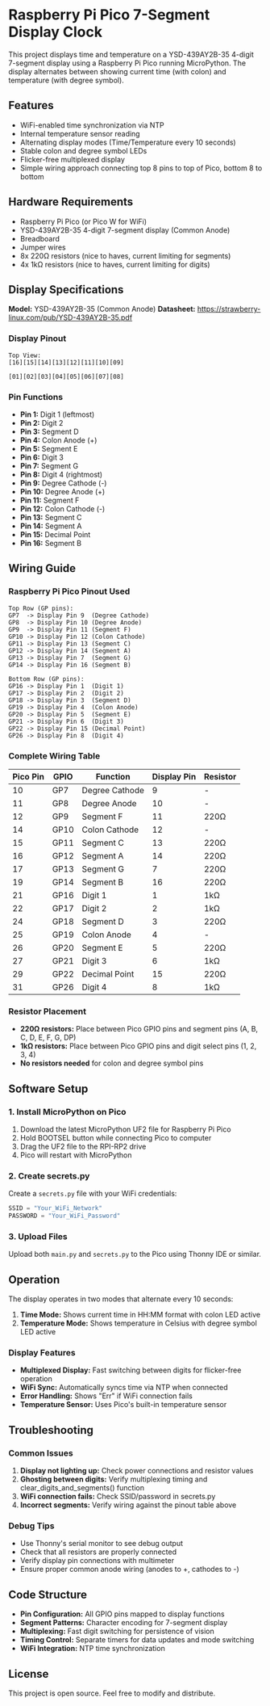 
# Raspberry Pi Pico 7-Segment Display Clock

This project displays time and temperature on a YSD-439AY2B-35 4-digit 7-segment display using a Raspberry Pi Pico running MicroPython. The display alternates between showing current time (with colon) and temperature (with degree symbol).

## Features

- WiFi-enabled time synchronization via NTP
- Internal temperature sensor reading
- Alternating display modes (Time/Temperature every 10 seconds)
- Stable colon and degree symbol LEDs
- Flicker-free multiplexed display
- Simple wiring approach connecting top 8 pins to top of Pico, bottom 8 to bottom

## Hardware Requirements

- Raspberry Pi Pico (or Pico W for WiFi)
- YSD-439AY2B-35 4-digit 7-segment display (Common Anode)
- Breadboard
- Jumper wires
- 8x 220Ω resistors (nice to haves, current limiting for segments)
- 4x 1kΩ resistors (nice to haves, current limiting for digits)

## Display Specifications

**Model:** YSD-439AY2B-35 (Common Anode)
**Datasheet:** https://strawberry-linux.com/pub/YSD-439AY2B-35.pdf

### Display Pinout
```
Top View:
[16][15][14][13][12][11][10][09]

[01][02][03][04][05][06][07][08]
```

### Pin Functions
- **Pin 1:** Digit 1 (leftmost)
- **Pin 2:** Digit 2  
- **Pin 3:** Segment D
- **Pin 4:** Colon Anode (+)
- **Pin 5:** Segment E
- **Pin 6:** Digit 3
- **Pin 7:** Segment G
- **Pin 8:** Digit 4 (rightmost)
- **Pin 9:** Degree Cathode (-)
- **Pin 10:** Degree Anode (+)
- **Pin 11:** Segment F
- **Pin 12:** Colon Cathode (-)
- **Pin 13:** Segment C
- **Pin 14:** Segment A
- **Pin 15:** Decimal Point
- **Pin 16:** Segment B

## Wiring Guide

### Raspberry Pi Pico Pinout Used
```
Top Row (GP pins):
GP7  -> Display Pin 9  (Degree Cathode)
GP8  -> Display Pin 10 (Degree Anode)
GP9  -> Display Pin 11 (Segment F)
GP10 -> Display Pin 12 (Colon Cathode)
GP11 -> Display Pin 13 (Segment C)
GP12 -> Display Pin 14 (Segment A)
GP13 -> Display Pin 7  (Segment G)
GP14 -> Display Pin 16 (Segment B)

Bottom Row (GP pins):
GP16 -> Display Pin 1  (Digit 1)
GP17 -> Display Pin 2  (Digit 2)  
GP18 -> Display Pin 3  (Segment D)
GP19 -> Display Pin 4  (Colon Anode)
GP20 -> Display Pin 5  (Segment E)
GP21 -> Display Pin 6  (Digit 3)
GP22 -> Display Pin 15 (Decimal Point)
GP26 -> Display Pin 8  (Digit 4)
```

### Complete Wiring Table
| Pico Pin | GPIO | Function | Display Pin | Resistor |
|----------|------|----------|-------------|----------|
| 10 | GP7 | Degree Cathode | 9 | - |
| 11 | GP8 | Degree Anode | 10 | - |
| 12 | GP9 | Segment F | 11 | 220Ω |
| 14 | GP10 | Colon Cathode | 12 | - |
| 15 | GP11 | Segment C | 13 | 220Ω |
| 16 | GP12 | Segment A | 14 | 220Ω |
| 17 | GP13 | Segment G | 7 | 220Ω |
| 19 | GP14 | Segment B | 16 | 220Ω |
| 21 | GP16 | Digit 1 | 1 | 1kΩ |
| 22 | GP17 | Digit 2 | 2 | 1kΩ |
| 24 | GP18 | Segment D | 3 | 220Ω |
| 25 | GP19 | Colon Anode | 4 | - |
| 26 | GP20 | Segment E | 5 | 220Ω |
| 27 | GP21 | Digit 3 | 6 | 1kΩ |
| 29 | GP22 | Decimal Point | 15 | 220Ω |
| 31 | GP26 | Digit 4 | 8 | 1kΩ |

### Resistor Placement
- **220Ω resistors:** Place between Pico GPIO pins and segment pins (A, B, C, D, E, F, G, DP)
- **1kΩ resistors:** Place between Pico GPIO pins and digit select pins (1, 2, 3, 4)
- **No resistors needed** for colon and degree symbol pins

## Software Setup

### 1. Install MicroPython on Pico
1. Download the latest MicroPython UF2 file for Raspberry Pi Pico
2. Hold BOOTSEL button while connecting Pico to computer
3. Drag the UF2 file to the RPI-RP2 drive
4. Pico will restart with MicroPython

### 2. Create secrets.py
Create a `secrets.py` file with your WiFi credentials:
```python
SSID = "Your_WiFi_Network"
PASSWORD = "Your_WiFi_Password"
```

### 3. Upload Files
Upload both `main.py` and `secrets.py` to the Pico using Thonny IDE or similar.

## Operation

The display operates in two modes that alternate every 10 seconds:

1. **Time Mode:** Shows current time in HH:MM format with colon LED active
2. **Temperature Mode:** Shows temperature in Celsius with degree symbol LED active

### Display Features
- **Multiplexed Display:** Fast switching between digits for flicker-free operation
- **WiFi Sync:** Automatically syncs time via NTP when connected
- **Error Handling:** Shows "Err" if WiFi connection fails
- **Temperature Sensor:** Uses Pico's built-in temperature sensor

## Troubleshooting

### Common Issues
1. **Display not lighting up:** Check power connections and resistor values
2. **Ghosting between digits:** Verify multiplexing timing and clear_digits_and_segments() function
3. **WiFi connection fails:** Check SSID/password in secrets.py
4. **Incorrect segments:** Verify wiring against the pinout table above

### Debug Tips
- Use Thonny's serial monitor to see debug output
- Check that all resistors are properly connected
- Verify display pin connections with multimeter
- Ensure proper common anode wiring (anodes to +, cathodes to -)

## Code Structure

- **Pin Configuration:** All GPIO pins mapped to display functions
- **Segment Patterns:** Character encoding for 7-segment display
- **Multiplexing:** Fast digit switching for persistence of vision
- **Timing Control:** Separate timers for data updates and mode switching
- **WiFi Integration:** NTP time synchronization

## License

This project is open source. Feel free to modify and distribute.
